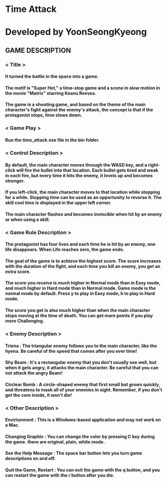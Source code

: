 # Time Attack
# Developed by YoonSeongKyeong

## **GAME DESCRIPTION**

### **< Title >**
#### It turned the battle in the space into a game.
#### The motif is "Super Hot," a time-stop game and a scene in slow motion in the movie "Matrix" starring Keanu Reeves.
#### The game is a shooting game, and based on the theme of the main character's fight against the enemy's attack, the concept is that if the protagonist stops, time slows down.  

### **< Game Play >**
#### Run the time_attack.exe file in the bin folder.

### **< Control Description >**
#### By default, the main character moves through the WASD key, and a right-click will fire the bullet into that location. Each bullet gets tired and weak in each fire, but every time it hits the enemy, it levels up and becomes stronger.
#### If you left-click, the main character moves to that location while stopping for a while. Stopping time can be used as an opportunity to reverse it. The skill cool time is displayed in the upper left corner.
#### The main character flashes and becomes invincible when hit by an enemy or when using a skill.

### **< Game Rule Description >**
#### The protagonist has four lives and each time he is hit by an enemy, one life disappears. When Life reaches zero, the game ends.
#### The goal of the game is to achieve the highest score. The score increases with the duration of the fight, and each time you kill an enemy, you get an extra score.
#### The score you receive is much higher in Normal mode than in Easy mode, and much higher in Hard mode than in Normal mode. Game mode is the normal mode by default. Press y to play in Easy mode, h to play in Hard mode.
#### The score you get is also much higher than when the main character stops moving at the time of death. You can get more points if you play more Challenging.

### **< Enemy Description >**
#### Triena : The triangular enemy follows you to the main character, like the hyena. Be careful of the speed that comes after you over time!
#### Shy Beam : It's a rectangular enemy that you don't usually see well, but when it gets angry, it attacks the main character. Be careful that you can not attack the angry Beam!
#### Circlear Bomb : A circle-shaped enemy that first small but grows quickly, and threatens to mask all of your enemies in sight. Remember, if you don't get the core inside, it won't die!

### **< Other Description >**
#### Envirionment : This is a Windows-based application and may not work on a Mac.
#### Changing Graphic : You can change the color by pressing C key during the game. there are original, plain, white mode.
#### See the Help Message : The space bar button lets you turn game descriptions on and off.
#### Quit the Game, Restart : You can exit the game with the q button, and you can restart the game with the r button after you die.